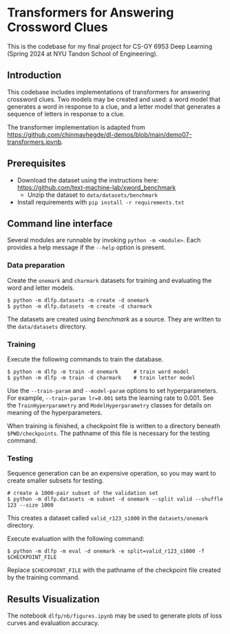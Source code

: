 # Transformers for Answering Crossword Clues

This is the codebase for my final project for CS-GY 6953 Deep Learning 
(Spring 2024 at NYU Tandon School of Engineering).

## Introduction

This codebase includes implementations of transformers for answering crossword clues.
Two models may be created and used: a word model that generates a word in response 
to a clue, and a letter model that generates a sequence of letters in response to a clue.

The transformer implementation is adapted from https://github.com/chinmayhegde/dl-demos/blob/main/demo07-transformers.ipynb.

## Prerequisites

* Download the dataset using the instructions here: https://github.com/text-machine-lab/xword_benchmark
  + Unzip the dataset to `data/datasets/benchmark`
* Install requirements with `pip install -r requirements.txt`

## Command line interface

Several modules are runnable by invoking `python -m <module>`. Each provides
a help message if the `--help` option is present.

### Data preparation

Create the `onemark` and `charmark` datasets for training and evaluating the word and letter models.

    $ python -m dlfp.datasets -m create -d onemark
    $ python -m dlfp.datasets -m create -d charmark

The datasets are created using *benchmark* as a source. They are written to the `data/datasets` directory. 

### Training

Execute the following commands to train the database.

    $ python -m dlfp -m train -d onemark     # train word model
    $ python -m dlfp -m train -d charmark    # train letter model

Use the `--train-param` and `--model-param` options to set hyperparameters. 
For example, `--train-param lr=0.001` sets the learning rate to 0.001.
See the `TrainHyperparametry` and `ModelHyperparametry` classes for details 
on meaning of the hyperparameters.

When training is finished, a checkpoint file is written to a directory 
beneath `$PWD/checkpoints`. The pathname of this file is necessary for 
the testing command.

### Testing

Sequence generation can be an expensive operation, so you may want to create 
smaller subsets for testing.

    # create a 1000-pair subset of the validation set
    $ python -m dlfp.datasets -m subset -d onemark --split valid --shuffle 123 --size 1000

This creates a dataset called `valid_r123_s1000` in the `datasets/onemark` directory.

Execute evaluation with the following command:

    $ python -m dlfp -m eval -d onemark -e split=valid_r123_s1000 -f $CHECKPOINT_FILE

Replace `$CHECKPOINT_FILE` with the pathname of the checkpoint file created by the 
training command.

## Results Visualization

The notebook `dlfp/nb/figures.ipynb` may be used to generate plots of loss curves 
and evaluation accuracy.